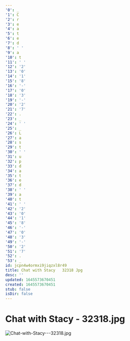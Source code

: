 ```yaml
---
'0': _
'1': C
'2': r
'3': e
'4': a
'5': t
'6': e
'7': d
'8': ' '
'9': a
'10': t
'11': ' '
'12': '2'
'13': '0'
'14': '1'
'15': '8'
'16': '-'
'17': '0'
'18': '3'
'19': '-'
'20': '2'
'21': '7'
'22': .
'23': _
'24': ' '
'25': _
'26': L
'27': a
'28': s
'29': t
'30': ' '
'31': u
'32': p
'33': d
'34': a
'35': t
'36': e
'37': d
'38': ' '
'39': a
'40': t
'41': ' '
'42': '2'
'43': '0'
'44': '1'
'45': '8'
'46': '-'
'47': '0'
'48': '3'
'49': '-'
'50': '2'
'51': '7'
'52': .
'53': _
id: jcpn4w4ormxi9jiqzxl8r49
title: Chat with Stacy   32318 Jpg
desc: ''
updated: 1645573670451
created: 1645573670451
stub: false
isDir: false
---
```


# Chat with Stacy - 32318.jpg


![Chat-with-Stacy---32318.jpg](/assets/chat-with-stacy---32318-t1jv714jcqxo.jpg)

